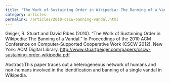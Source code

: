 ```yaml
---
title: "The Work of Sustaining Order in Wikipedia: The Banning of a Vandal"
category: articles
permalink: /articles/2010-cscw-banning-vandal.html
---
```


Geiger, R. Stuart and David Ribes (2010).  “The Work of Sustaining Order in Wikipedia: The Banning of a Vandal.”  In Proceedings of the 2010 ACM Conference on Computer-Supported Cooperative Work (CSCW 2012).  New York: ACM Digital Library. http://www.stuartgeiger.com/papers/cscw-sustaining-order-wikipedia.pdf

Abstract:This paper traces out a heterogeneous network of humans and non-humans involved in the identification and banning of a single vandal in Wikipedia.
